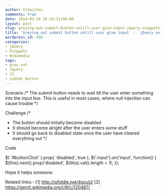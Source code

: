 ```yaml
---
author: tttwrites
comments: true
date: 2014-03-24 15:34:11+00:00
layout: post
slug: greying-out-submit-button-untill-user-give-input-jquery-snippets-1
title: 'Greying out submit button untill user give input  :  jQuery snippets #1'
wordpress_id: 458
categories:
- jQuery
- Snippets
- Wikimedia
tags:
- grey out
- Jquery
- JS
- subimt button
---
```


Scenario
/*
The submit button needs to wait till the user enter something into the input box. This is useful in most cases, where null injection can cause trouble
*/

Challenge
/*
* The button should initially become disabled
* It should become alright after the user enters some stuff
* It should go back to disabled state once the user have cleared everything out
*/

Code
` `

$( '#buttonClick' ).prop( 'disabled', true );
$('.input').on('input', function() {
$(this).next().prop('disabled', $(this).val().length < 1);
});

Hope it helps someone.

Related links:-
[1] http://jsfiddle.net/4gxuU/
[2] https://gerrit.wikimedia.org/r/#/c/120487/
